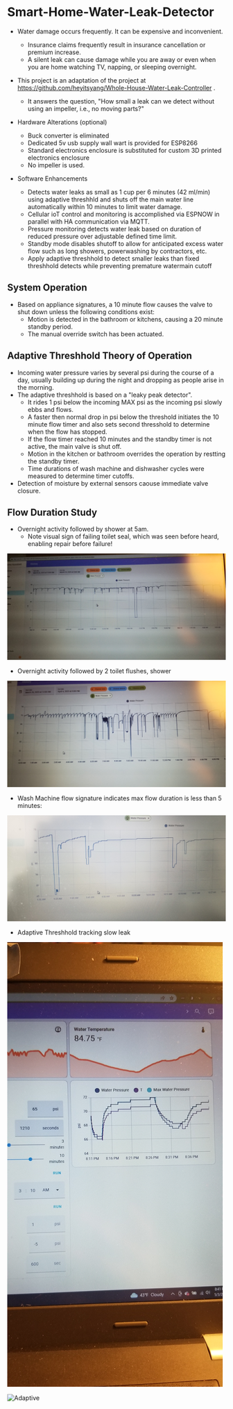 # Smart-Home-Water-Leak-Detector


- Water damage occurs frequently. It can be expensive and inconvenient.
	- Insurance claims frequently result in insurance cancellation or premium increase.
	- A silent leak can cause damage while you are away or even when you are home watching TV, napping, or sleeping overnight.

- This project is an adaptation of the project at https://github.com/heyitsyang/Whole-House-Water-Leak-Controller .
  	- It answers the question, "How small a leak can we detect without using an impeller, i.e., no moving parts?"
  	  
-  Hardware Alterations (optional)
	- Buck converter is eliminated 
 	- Dedicated 5v usb supply wall wart is provided for ESP8266
  	- Standard electronics enclosure is substituted for custom 3D printed electronics enclosure
	- No impeller is used.

- Software Enhancements
	- Detects water leaks as small as 1 cup per 6 minutes (42 ml/min) using adaptive threshhld and shuts off the main water line automatically within 10 minutes to limit water damage.
 	- Cellular ioT control and monitoring is accomplished via ESPNOW in parallel with HA communication via MQTT.
	- Pressure monitoring detects water leak based on duration of reduced pressure over adjustable defined time limit. 
   	- Standby mode disables shutoff to allow for anticipated excess water flow such as long showers, powerwashing by contractors, etc.
	- Apply adaptive threshhold to detect smaller leaks than fixed threshhold detects while preventing premature watermain cutoff

## System Operation
- Based on appliance signatures, a 10 minute flow causes the valve to shut down unless the following conditions exist:
	- Motion is detected in the bathroom or kitchens, causing a 20 minute standby period.
	- The manual override switch has been actuated.

## Adaptive Threshhold Theory of Operation
- Incoming water pressure varies by several psi during the course of a day, usually building up during the night and dropping as people arise in the morning.
- The adaptive threshhold is based on a "leaky peak detector".
 	- It rides 1 psi below the incoming MAX psi as the incoming psi slowly ebbs and flows.
  	- A faster then normal drop in psi below the threshold initiates the 10 minute flow timer and also sets second thresshold to determine when the flow has stopped.
   	- If the flow timer reached 10 minutes and the standby timer is not active, the main valve is shut off.
   	- Motion in the kitchen or bathroom overrides the operation by restting the standby timer.
   	- Time durations of wash machine and dishwasher cycles were measured to determine timer cutoffs.
- Detection of moisture by external sensors caouse immediate valve closure. 

## Flow Duration Study
- Overnight activity followed by shower at 5am.
	- Note visual sign of failing toilet seal, which was seen before heard, enabling repair before failure!
   
![Toilet Flush](media/ToiLeak.jpg)

- Overnight activity followed by 2 toilet flushes, shower

![Shower](media/ToiLeak2.jpg)

- Wash Machine flow signature indicates max flow duration is less than 5 minutes:

![LaundrySignature](media/LaundrySignature.jpg)

- Adaptive Threshhold tracking slow leak
  
![Adaptive](media/AdaptiveThreshhold2.jpg)

![Adaptive](media/AdaptiveThreshhold.jpg)



